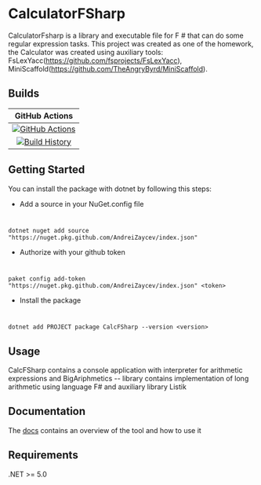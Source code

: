 # CalculatorFSharp

CalculatorFsharp is a library and executable file for F # that can do some regular expression tasks. This project was created as one of the homework, the Calculator was created using auxiliary tools: FsLexYacc(https://github.com/fsprojects/FsLexYacc), MiniScaffold(https://github.com/TheAngryByrd/MiniScaffold). 

## Builds

GitHub Actions |
:---: |
[![GitHub Actions](https://github.com/AndreiZaycev/CalculatorFSharp/workflows/Build%20master/badge.svg)](https://github.com/AndreiZaycev/CalculatorFSharp/actions?query=branch%3Amaster) |
[![Build History](https://buildstats.info/github/chart/AndreiZaycev/CalculatorFSharp)](https://github.com/AndreiZaycev/CalculatorFSharp/actions?query=branch%3Amaster) |

## Getting Started

You can install the package with dotnet by following this steps:

* Add a source in your NuGet.config file
#
	dotnet nuget add source "https://nuget.pkg.github.com/AndreiZaycev/index.json"
* Authorize with your github token
#
	paket config add-token "https://nuget.pkg.github.com/AndreiZaycev/index.json" <token>
* Install the package
#
	dotnet add PROJECT package CalcFSharp --version <version>

## Usage

CalcFSharp contains a console application with interpreter for arithmetic expressions and BigAriphmetics -- library contains implementation of long arithmetic using language
F# and auxiliary library Listik

## Documentation

The [docs](https://AndreiZaycev.github.io/CalculatorFSharp/) contains an overview of the tool and how to use it

## Requirements 

.NET >= 5.0
